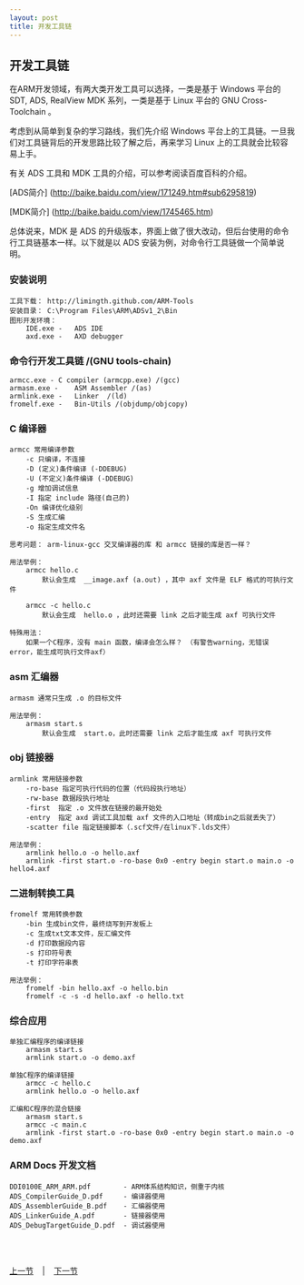 ```yaml
---
layout: post
title: 开发工具链 
---
```


##  开发工具链

在ARM开发领域，有两大类开发工具可以选择，一类是基于 Windows 平台的 SDT, ADS, RealView MDK 系列，一类是基于 Linux 平台的 GNU Cross-Toolchain 。

考虑到从简单到复杂的学习路线，我们先介绍 Windows 平台上的工具链。一旦我们对工具链背后的开发思路比较了解之后，再来学习 Linux 上的工具就会比较容易上手。

有关 ADS 工具和 MDK 工具的介绍，可以参考阅读百度百科的介绍。

[ADS简介] (http://baike.baidu.com/view/171249.htm#sub6295819)

[MDK简介] (http://baike.baidu.com/view/1745465.htm)

总体说来，MDK 是 ADS 的升级版本，界面上做了很大改动，但后台使用的命令行工具链基本一样。以下就是以 ADS 安装为例，对命令行工具链做一个简单说明。

### 安装说明
	工具下载： http://limingth.github.com/ARM-Tools
	安装目录： C:\Program Files\ARM\ADSv1_2\Bin
	图形开发环境：
		IDE.exe - 	ADS IDE
		axd.exe	-	AXD debugger

### 命令行开发工具链 /(GNU tools-chain)
	armcc.exe -	C compiler (armcpp.exe) /(gcc)
	armasm.exe -	ASM Assembler /(as)
	armlink.exe -	Linker	/(ld)
	fromelf.exe -	Bin-Utils /(objdump/objcopy)

### C 编译器 
	armcc 常用编译参数
		-c 只编译，不连接
		-D (定义)条件编译 (-DDEBUG)
		-U (不定义)条件编译 (-DDEBUG)
		-g 增加调试信息
		-I 指定 include 路径(自己的)
		-On 编译优化级别
		-S 生成汇编
		-o 指定生成文件名
		
	思考问题： arm-linux-gcc 交叉编译器的库 和 armcc 链接的库是否一样？

	用法举例：
		armcc hello.c
			默认会生成  __image.axf (a.out) ，其中 axf 文件是 ELF 格式的可执行文件
		
		armcc -c hello.c
			默认会生成  hello.o ，此时还需要 link 之后才能生成 axf 可执行文件

	特殊用法： 
		如果一个C程序，没有 main 函数，编译会怎么样？ （有警告warning，无错误error，能生成可执行文件axf）
	

### asm 汇编器
	armasm 通常只生成 .o 的目标文件
	
	用法举例：
		armasm start.s
			默认会生成  start.o，此时还需要 link 之后才能生成 axf 可执行文件
	

### obj 链接器
	armlink 常用链接参数	
		-ro-base 指定可执行代码的位置（代码段执行地址）
		-rw-base 数据段执行地址
		-first  指定 .o 文件放在链接的最开始处
		-entry  指定 axd 调试工具加载 axf 文件的入口地址（转成bin之后就丢失了）
		-scatter file 指定链接脚本（.scf文件/在linux下.lds文件）

	用法举例：
		armlink hello.o -o hello.axf
		armlink -first start.o -ro-base 0x0 -entry begin start.o main.o -o hello4.axf

### 二进制转换工具
	fromelf 常用转换参数
		-bin 生成bin文件，最终烧写到开发板上
		-c 生成txt文本文件，反汇编文件
		-d 打印数据段内容
		-s 打印符号表
		-t 打印字符串表

	用法举例：
		fromelf -bin hello.axf -o hello.bin
		fromelf -c -s -d hello.axf -o hello.txt
	

### 综合应用
	单独汇编程序的编译链接
		armasm start.s
		armlink start.o -o demo.axf

	单独C程序的编译链接
		armcc -c hello.c
		armlink hello.o -o hello.axf
	
	汇编和C程序的混合链接
		armasm start.s
		armcc -c main.c
		armlink -first start.o -ro-base 0x0 -entry begin start.o main.o -o demo.axf
	

### ARM Docs 开发文档
	DDI0100E_ARM_ARM.pdf  		- ARM体系结构知识，侧重于内核
	ADS_CompilerGuide_D.pdf  	- 编译器使用	
	ADS_AssemblerGuide_B.pdf 	- 汇编器使用
	ADS_LinkerGuide_A.pdf 		- 链接器使用	
	ADS_DebugTargetGuide_D.pdf 	- 调试器使用


<br> <br> 
<div> <a href="chp1-2.html">上一节</a> &nbsp;&nbsp; | &nbsp;&nbsp; <a href="chp1-4.html">下一节</a> </div> <br> <br>